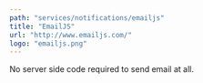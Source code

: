 ```yaml
---
path: "services/notifications/emailjs"
title: "EmailJS"
url: "http://www.emailjs.com/"
logo: "emailjs.png"
---
```


No server side code required to send email at all.
